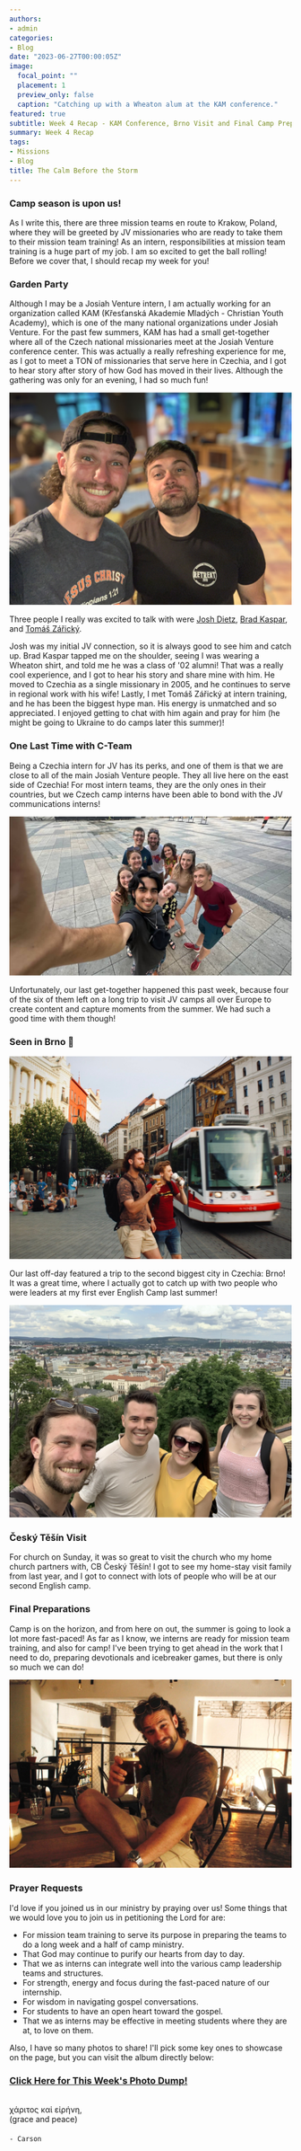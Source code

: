 ```yaml
---
authors:
- admin
categories:
- Blog
date: "2023-06-27T00:00:05Z"
image:
  focal_point: ""
  placement: 1
  preview_only: false
  caption: "Catching up with a Wheaton alum at the KAM conference."
featured: true
subtitle: Week 4 Recap - KAM Conference, Brno Visit and Final Camp Preparation
summary: Week 4 Recap
tags:
- Missions
- Blog
title: The Calm Before the Storm
---
```


### Camp season is upon us!

As I write this, there are three mission teams en route to Krakow, Poland, where they will be greeted by JV missionaries who are ready to take them to their mission team training! As an intern, responsibilities at mission team training is a huge part of my job. I am so excited to get the ball rolling! Before we cover that, I should recap my week for you!

### Garden Party

Although I may be a Josiah Venture intern, I am actually working for an organization called KAM (Křesťanská Akademie Mladých - Christian Youth Academy), which is one of the many national organizations under Josiah Venture. For the past few summers, KAM has had a small get-together where all of the Czech national missionaries meet at the Josiah Venture conference center. This was actually a really refreshing experience for me, as I got to meet a TON of missionaries that serve here in Czechia, and I got to hear story after story of how God has moved in their lives. Although the gathering was only for an evening, I had so much fun!

![screen reader text](Dietz.jpg "Catching up with Josh Dietz at Garden Party.")

Three people I really was excited to talk with were [Josh Dietz](https://www.josiahventure.com/people-and-places/czech-republic/4089), [Brad Kaspar](https://www.josiahventure.com/people-and-places/czech-republic/3759), and [Tomáš Zářický](https://www.josiahventure.com/people-and-places/czech-republic/6509).

Josh was my initial JV connection, so it is always good to see him and catch up. Brad Kaspar tapped me on the shoulder, seeing I was wearing a Wheaton shirt, and told me he was a class of '02 alumni! That was a really cool experience, and I got to hear his story and share mine with him. He moved to Czechia as a single missionary in 2005, and he continues to serve in regional work with his wife! Lastly, I met Tomáš Zářický at intern training, and he has been the biggest hype man. His energy is unmatched and so appreciated. I enjoyed getting to chat with him again and pray for him (he might be going to Ukraine to do camps later this summer)!

### One Last Time with C-Team

Being a Czechia intern for JV has its perks, and one of them is that we are close to all of the main Josiah Venture people. They all live here on the east side of Czechia! For most intern teams, they are the only ones in their countries, but we Czech camp interns have been able to bond with the JV communications interns!

![screen reader text](cteam.jpg "One last get-together with the JV communications team interns.")

Unfortunately, our last get-together happened this past week, because four of the six of them left on a long trip to visit JV camps all over Europe to create content and capture moments from the summer. We had such a good time with them though!

### Seen in Brno :eyes:

![screen reader text](square.jpg "Hanging out in the square in Brno.")

Our last off-day featured a trip to the second biggest city in Czechia: Brno! It was a great time, where I actually got to catch up with two people who were leaders at my first ever English Camp last summer!

![screen reader text](friends.jpg "Seeing friends from last year's camp in Brno!")

### Český Těšín Visit

For church on Sunday, it was so great to visit the church who my home church partners with, CB Český Těšín! I got to see my home-stay visit family from last year, and I got to connect with lots of people who will be at our second English camp.

### Final Preparations

Camp is on the horizon, and from here on out, the summer is going to look a lot more fast-paced! As far as I know, we interns are ready for mission team training, and also for camp! I've been trying to get ahead in the work that I need to do, preparing devotionals and icebreaker games, but there is only so much we can do!

![screen reader text](coffee.jpg "Drinking wayyyyy too much nitro cold brew during camp preparation.")

### Prayer Requests 

I'd love if you joined us in our ministry by praying over us! Some things that we would love you to join us in petitioning the Lord for are:
- For mission team training to serve its purpose in preparing the teams to do a long week and a half of camp ministry.
- That God may continue to purify our hearts from day to day.
- That we as interns can integrate well into the various camp leadership teams and structures.
- For strength, energy and focus during the fast-paced nature of our internship.
- For wisdom in navigating gospel conversations.
- For students to have an open heart toward the gospel.
- That we as interns may be effective in meeting students where they are at, to love on them.


Also, I have so many photos to share! I'll pick some key ones to showcase on the page, but you can visit the album directly below:

### [Click Here for This Week's Photo Dump!](https://photos.app.goo.gl/rbhPhWNQptb4koSh6)



\
χάριτος καἰ εἰρήνη,\
(grace and peace)\
\
`- Carson`
